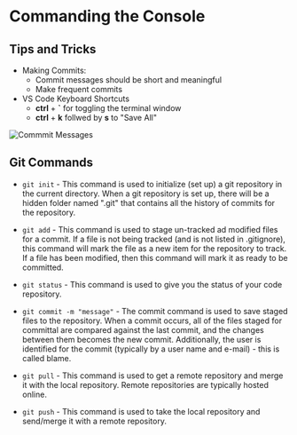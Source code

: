 # Commanding the Console

## Tips and Tricks

- Making Commits:
    - Commit messages should be short and meaningful
    - Make frequent commits
- VS Code Keyboard Shortcuts
    - **ctrl** + **`** for toggling the terminal window
    - **ctrl** + **k** follwed by **s** to "Save All"

![Commmit Messages](https://imgs.xkcd.com/comics/git_commit.png)

## Git Commands

- `git init` - This command is used to initialize (set up) a git repository in the current directory.
When a git repository is set up, there will be a hidden folder named ".git" that contains all the history of commits for the repository.

- `git add` - This command is used to stage un-tracked ad modified files for a commit. If a file is not being tracked (and is not listed in .gitignore), this command will mark the file as a new item for the repository to track. If a file has been modified, then this command will mark it as ready to be committed.

- `git status` - This command is used to give you the status of your code repository.
- `git commit -m "message"` - The commit command is used to save staged files to the repository. When a commit occurs, all of the files staged for committal are compared against the last commit, and the changes between them becomes the new commit. Additionally, the user is identified for the commit (typically by a user name and e-mail) - this is called blame.

- `git pull` - This command is used to get a remote repository and merge it with the local repository. Remote repositories are typically hosted online.

- `git push` - This command is used to take the local repository and send/merge it with a remote repository.
